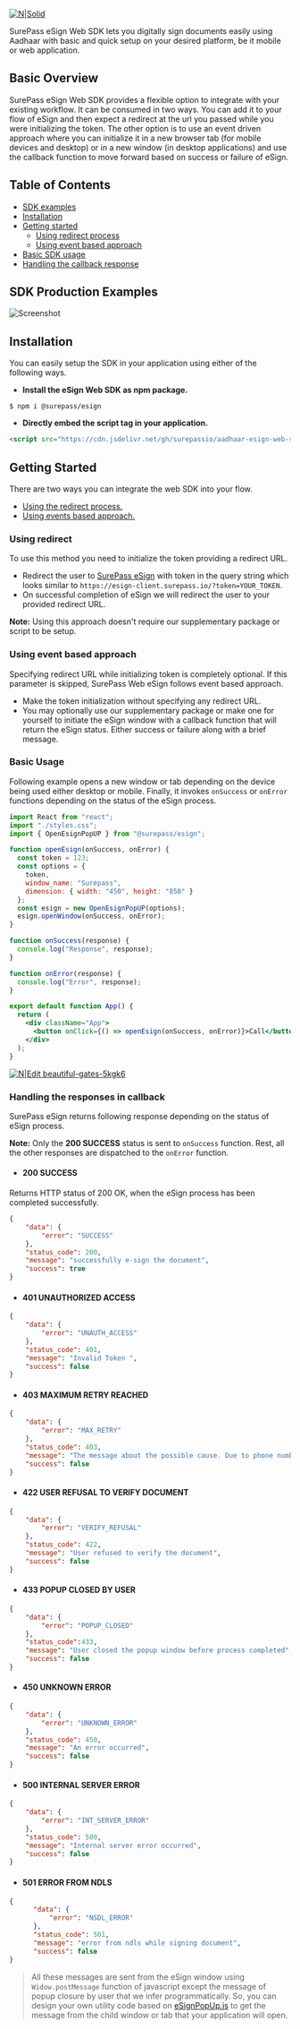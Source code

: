 [![N|Solid](images/surepass.png)](https://surepass.io/e-sign/)

SurePass eSign Web SDK lets you digitally sign documents easily using Aadhaar with basic and quick setup on your desired platform, be it mobile or web application.

## Basic Overview
SurePass eSign Web SDK provides a flexible option to integrate with your existing workflow. It can be consumed in two ways. You can add it to your flow of eSign and then expect a redirect at the url you passed while you were initializing the token. The other option is to use an event driven approach where you can initialize it in a new browser tab (for mobile devices and desktop) or in a new window (in desktop applications) and use the callback function to move forward based on success or failure of eSign.

## Table of Contents

- [SDK examples](#sdk-production-examples)
- [Installation](#installation)
- [Getting started](#getting-started)
    - [Using redirect process](#using-redirect)
    - [Using event based approach](#using-event-based-approach)
- [Basic SDK usage](#using-event-based-approach)
- [Handling the callback response](#handling-the-responses-in-callback)


## SDK Production Examples
![Screenshot](images/screenshot.png)

## Installation

You can easily setup the SDK in your application using either of the following ways.

- **Install the eSign Web SDK as npm package.**

```shell script
$ npm i @surepass/esign
```

- **Directly embed the script tag in your application.**

```html
<script src="https://cdn.jsdelivr.net/gh/surepassio/aadhaar-esign-web-sdk@1.0.12/lib/eSignPopUp.min.js"></script>
```


## Getting Started
There are two ways you can integrate the web SDK into your flow.
- [Using the redirect process.](#using-redirect)
- [Using events based approach.](#using-event-based-approach)

### Using redirect
To use this method you need to initialize the token providing a redirect URL.

- Redirect the user to [SurePass eSign](https://esign-client.surepass.io/) with token in the query string which looks similar to `https://esign-client.surepass.io/?token=YOUR_TOKEN`.
- On successful completion of eSign we will redirect the user to your provided redirect URL.

**Note:** Using this approach doesn't require our supplementary package or script to be setup.


### Using event based approach
Specifying redirect URL while initializing token is completely optional. If this parameter is skipped, SurePass Web eSign follows event based approach.

- Make the token initialization without specifying any redirect URL. 
- You may optionally use our supplementary package or make one for yourself to initiate the eSign window with a callback function that will return the eSign status. Either success or failure along with a brief message.


### Basic Usage

Following example opens a new window or tab depending on the device being used either desktop or mobile. Finally, it invokes `onSuccess` or `onError` functions depending on the status of the eSign process.

```jsx
import React from "react"; 
import "./styles.css";
import { OpenEsignPopUP } from "@surepass/esign";

function openEsign(onSuccess, onError) {
  const token = 123;
  const options = {
    token,
    window_name: "Surepass",
    dimension: { width: "450", height: "850" }
  };
  const esign = new OpenEsignPopUP(options);
  esign.openWindow(onSuccess, onError);
}

function onSuccess(response) {
  console.log("Response", response);
}

function onError(response) {
  console.log("Error", response);
}

export default function App() {
  return (
    <div className="App">
      <button onClick={() => openEsign(onSuccess, onError)}>Call</button>
    </div>
  );
}
```

[![N|Edit beautiful-gates-5kgk6](https://codesandbox.io/static/img/play-codesandbox.svg)](https://codesandbox.io/s/beautiful-gates-5kgk6?fontsize=14&hidenavigation=1&theme=dark)


### Handling the responses in callback

SurePass eSign returns following response depending on the status of eSign process.

**Note:** Only the **200 SUCCESS** status is sent to `onSuccess` function. Rest, all the other responses are dispatched to the `onError` function.

- #### 200 SUCCESS

Returns HTTP status of 200 OK, when the eSign process has been completed successfully.

```json
{
    "data": {
        "error": "SUCCESS"
    },
    "status_code": 200,
    "message": "successfully e-sign the document",
    "success": true
}
```

- #### 401 UNAUTHORIZED ACCESS

```json
{
    "data": {
        "error": "UNAUTH_ACCESS"
    },
    "status_code": 401,
    "message": "Invalid Token ",
    "success": false
}
```

- #### 403 MAXIMUM RETRY REACHED

```json
{
    "data": {
        "error": "MAX_RETRY"
    },
    "status_code": 403,
    "message": "The message about the possible cause. Due to phone number or OTPs.", 
    "success": false
}
```

- #### 422 USER REFUSAL TO VERIFY DOCUMENT

```json
{
    "data": {
        "error": "VERIFY_REFUSAL"
    },
    "status_code": 422,
    "message": "User refused to verify the document",
    "success": false
}
```

- #### 433 POPUP CLOSED BY USER

```json
{
    "data": {
        "error": "POPUP_CLOSED"
    },
    "status_code":433,
    "message": "User closed the popup window before process completed",
    "success": false
}
```

- #### 450 UNKNOWN ERROR

```json
{
    "data": {
        "error": "UNKNOWN_ERROR"
    },
    "status_code": 450,
    "message": "An error occurred",
    "success": false
}
```

- #### 500 INTERNAL SERVER ERROR

```json
{
    "data": {
        "error": "INT_SERVER_ERROR"
    },
    "status_code": 500,
    "message": "Internal server error occurred",
    "success": false
}
```

- #### 501 ERROR FROM NDLS

```json
{
      "data": {
          "error": "NSDL_ERROR"
      },
      "status_code": 501,
      "message": "error from ndls while signing document",
      "success": false
}
```

> All these messages are sent from the eSign window using `Widow.postMessage` function of javascript except the message of popup closure by user that we infer programmatically. So, you can design your own utility code based on [eSignPopUp.js](/src/eSignPopUp.js) to get the message from the child window or tab that your application will open.
